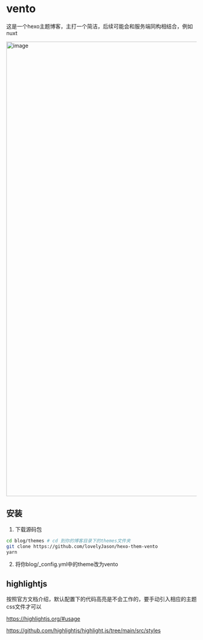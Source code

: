 # vento

这是一个hexo主题博客，主打一个简洁，后续可能会和服务端同构相结合，例如nuxt

<img width="1200" alt="image" src="https://github.com/lovelyJason/hexo-theme-vento/assets/50656459/19786afc-6824-4b1f-9aa7-af6a630ce4d0">


## 安装

1. 下载源码包
```bash
cd blog/themes # cd 到你的博客目录下的themes文件夹
git clone https://github.com/lovelyJason/hexo-them-vento
yarn
```

2. 将你blog/_config.yml中的theme改为vento


## highlightjs

按照官方文档介绍，默认配置下的代码高亮是不会工作的，要手动引入相应的主题css文件才可以

https://highlightjs.org/#usage

https://github.com/highlightjs/highlight.js/tree/main/src/styles
